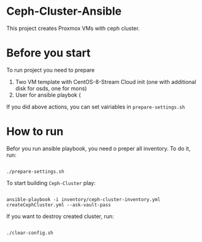 # Ceph-Cluster-Ansible

This project creates Proxmox VMs with ceph cluster.

# Before you start

To run project you need to prepare

 1. Two VM template with CentOS-8-Stream Cloud init (one with additional disk for osds, one for mons) 
 2. User for ansible playbok (
 
If you did above actions, you can set vairiables in <code>prepare-settings.sh</code>

# How to run

Befor you run ansible playbook, you need o preper all inventory.
To do it, run:

<code>
./prepare-settings.sh
</code>

To start building <code>Ceph-Cluster</code> play:

<code>
ansible-playbook -i inventory/ceph-cluster-inventory.yml createCephCluster.yml --ask-vault-pass
</code>


If you want to destroy created cluster, run:
  
<code>
./clear-config.sh
</code>
